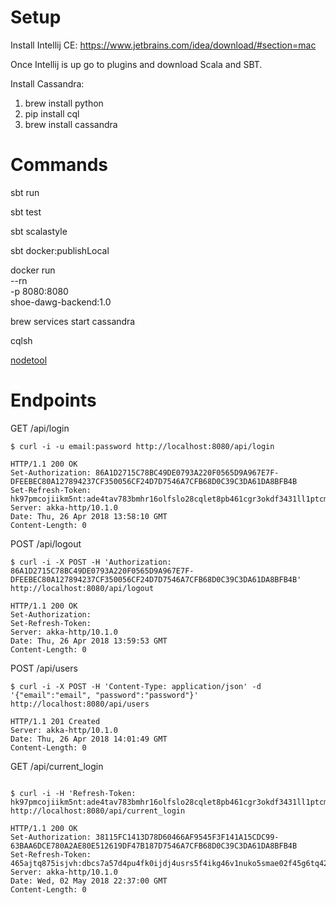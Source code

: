 # Setup
Install Intellij CE: https://www.jetbrains.com/idea/download/#section=mac 

Once Intellij is up go to plugins and download Scala and SBT.

Install Cassandra:
1. brew install python
2. pip install cql
3. brew install cassandra

# Commands

sbt run

sbt test

sbt scalastyle

sbt docker:publishLocal

docker run \
--rn \
-p 8080:8080 \
shoe-dawg-backend:1.0

brew services start cassandra

cqlsh

[nodetool](http://cassandra.apache.org/doc/latest/tools/nodetool/nodetool.html)

# Endpoints

GET /api/login
```
$ curl -i -u email:password http://localhost:8080/api/login

HTTP/1.1 200 OK
Set-Authorization: 86A1D2715C78BC49DE0793A220F0565D9A967E7F-DFEEBEC80A127894237CF350056CF24D7D7546A7CFB68D0C39C3DA61DA8BFB4B
Set-Refresh-Token: hk97pmcojiikm5nt:ade4tav783bmhr16olfslo28cqlet8pb461cgr3okdf3431ll1ptcmq6bg7ic0j9
Server: akka-http/10.1.0
Date: Thu, 26 Apr 2018 13:58:10 GMT
Content-Length: 0
```

POST /api/logout
```
$ curl -i -X POST -H 'Authorization: 86A1D2715C78BC49DE0793A220F0565D9A967E7F-DFEEBEC80A127894237CF350056CF24D7D7546A7CFB68D0C39C3DA61DA8BFB4B' http://localhost:8080/api/logout

HTTP/1.1 200 OK
Set-Authorization:
Set-Refresh-Token:
Server: akka-http/10.1.0
Date: Thu, 26 Apr 2018 13:59:53 GMT
Content-Length: 0
```

POST /api/users
```
$ curl -i -X POST -H 'Content-Type: application/json' -d '{"email":"email", "password":"password"}' http://localhost:8080/api/users

HTTP/1.1 201 Created
Server: akka-http/10.1.0
Date: Thu, 26 Apr 2018 14:01:49 GMT
Content-Length: 0
```

GET /api/current_login
```

$ curl -i -H 'Refresh-Token: hk97pmcojiikm5nt:ade4tav783bmhr16olfslo28cqlet8pb461cgr3okdf3431ll1ptcmq6bg7ic0j9' http://localhost:8080/api/current_login

HTTP/1.1 200 OK
Set-Authorization: 38115FC1413D78D60466AF9545F3F141A15CDC99-63BAA6DCE780A2AE80E512619DF47B187D7546A7CFB68D0C39C3DA61DA8BFB4B
Set-Refresh-Token: 465ajtq875isjvh:dbcs7a57d4pu4fk0ijdj4usrs5f4ikg46v1nuko5smae02f45g6tq42u0shoaats
Server: akka-http/10.1.0
Date: Wed, 02 May 2018 22:37:00 GMT
Content-Length: 0
```
